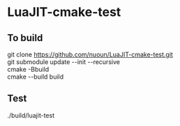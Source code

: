 # LuaJIT-cmake-test

## To build
git clone https://github.com/nuoun/LuaJIT-cmake-test.git  
git submodule update --init --recursive  
cmake -Bbuild  
cmake --build build

## Test
./build/luajit-test

